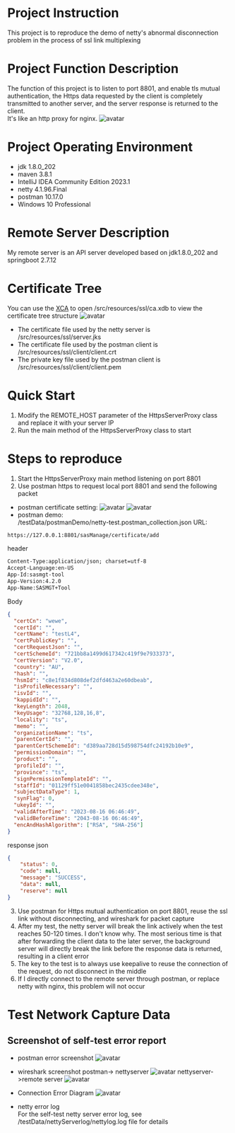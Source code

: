 # Project Instruction
This project is to reproduce the demo of netty's abnormal disconnection problem in the process of ssl link multiplexing

# Project Function Description
The function of this project is to listen to port 8801, and enable tls mutual authentication, the Https data requested by the client is completely transmitted to another server, and the server response is returned to the client.  
It's like an http proxy for nginx.
![avatar](/jpg/netty-demo.jpg)

# Project Operating Environment
- jdk 1.8.0_202
- maven 3.8.1
- IntelliJ IDEA Community Edition 2023.1
- netty 4.1.96.Final
- postman 10.17.0
- Windows 10 Professional 

# Remote Server Description
My remote server is an API server developed based on jdk1.8.0_202 and springboot 2.7.12
# Certificate Tree
You can use the [XCA](https://hohnstaedt.de/xca/) to open /src/resources/ssl/ca.xdb to view the certificate tree structure
![avatar](/jpg/certificate.png)

- The certificate file used by the netty server is /src/resources/ssl/server.jks
- The certificate file used by the postman client is /src/resources/ssl/client/client.crt
- The private key file used by the postman client is /src/resources/ssl/client/client.pem

# Quick Start

1. Modify the REMOTE_HOST parameter of the HttpsServerProxy class and replace it with your server IP
2. Run the main method of the HttpsServerProxy class to start


# Steps to reproduce

1. Start the HttpsServerProxy main method listening on port 8801
2. Use postman https to request local port 8801 and send the following packet  
- postman certificate setting:
![avatar](/jpg/postman-setting.png)
![avatar](/jpg/postman-setting2.png)
- postman demo:  
/testData/postmanDemo/netty-test.postman_collection.json
URL:
```html
https://127.0.0.1:8801/sasManage/certificate/add
```
header
```html
Content-Type:application/json; charset=utf-8
Accept-Language:en-US
App-Id:sasmgt-tool
App-Version:4.2.0
App-Name:SASMGT+Tool
```
Body
```json
{
  "certCn": "wewe",
  "certId": "",
  "certName": "testL4",
  "certPublicKey": "",
  "certRequestJson": "",
  "certSchemeId": "721bb8a1499d617342c419f9e7933373",
  "certVersion": "V2.0",
  "country": "AU",
  "hash": "",
  "hsmId": "c8e1f834d808def2dfd463a2e60dbeab",
  "isProfileNecessary": "",
  "isvId": "",
  "kappidId": "",
  "keyLength": 2048,
  "keyUsage": "32768,128,16,8",
  "locality": "ts",
  "memo": "",
  "organizationName": "ts",
  "parentCertId": "",
  "parentCertSchemeId": "d389aa728d15d598754dfc24192b10e9",
  "permissionDomain": "",
  "product": "",
  "profileId": "",
  "province": "ts",
  "signPermissionTemplateId": "",
  "staffId": "01129ff51e0041858bec2435cdee348e",
  "subjectDataType": 1,
  "synFlag": 0,
  "ukeyId": "",
  "validAfterTime": "2023-08-16 06:46:49",
  "validBeforeTime": "2043-08-16 06:46:49",
  "encAndHashAlgorithm": ["RSA", "SHA-256"]
}
```
response json
```json
{
    "status": 0,
    "code": null,
    "message": "SUCCESS",
    "data": null,
    "reserve": null
}
```
3. Use postman for Https mutual authentication on port 8801, reuse the ssl link without disconnecting, and wireshark for packet capture
4. After my test, the netty server will break the link actively when the test reaches 50-120 times. I don't know why. The most serious time is that after forwarding the client data to the later server, the background server will directly break the link before the response data is returned, resulting in a client error
5. The key to the test is to always use keepalive to reuse the connection of the request, do not disconnect in the middle
6. If I directly connect to the remote server through postman, or replace netty with nginx, this problem will not occur


# Test Network Capture Data

## Screenshot of self-test error report
- postman error screenshot 
![avatar](/testData/screenshot/postman%20error%20screenshot.png)

- wireshark screenshot
postman-> nettyserver
![avatar](/testData/screenshot/Postman%20client%20requests%20Netty%20server%20Wireshark%20network%20capture%20screenshot.png)
nettyserver->remote server
![avatar](/testData/screenshot/Screenshot%20of%20Netty%20server%20forwarding%20request%20to%20backend%20server%20Wireshark%20network%20capture.png)
- Connection Error Diagram
![avatar](/jpg/netty-error.jpg)
- netty error log   
For the self-test netty server error log, see /testData/nettyServerlog/nettylog.log file for details
